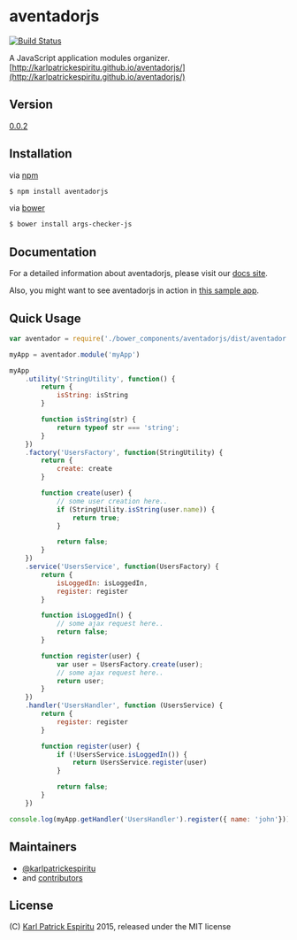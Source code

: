 # aventadorjs

[![Build Status](https://travis-ci.org/karlpatrickespiritu/aventadorjs.svg?branch=master)](https://travis-ci.org/karlpatrickespiritu/aventadorjs)

A JavaScript application modules organizer. [http://karlpatrickespiritu.github.io/aventadorjs/](http://karlpatrickespiritu.github.io/aventadorjs/)

Version
--------
[0.0.2](https://github.com/karlpatrickespiritu/aventadorjs/releases)

Installation
--------
via [npm](https://www.npmjs.com/)
```sh
$ npm install aventadorjs
```

via [bower](bower.io)
```sh
$ bower install args-checker-js
```

Documentation
--------

For a detailed information about aventadorjs, please visit our [docs site](http://karlpatrickespiritu.github.io/aventadorjs/).

Also, you might want to see aventadorjs in action in [this sample app](http://karlpatrickespiritu.github.io/aventadorjs/sample-app/).

Quick Usage
--------

```JavaScript
var aventador = require('./bower_components/aventadorjs/dist/aventador.js');

myApp = aventador.module('myApp')

myApp
    .utility('StringUtility', function() {
        return {
            isString: isString
        }

        function isString(str) {
            return typeof str === 'string';
        }
    })
    .factory('UsersFactory', function(StringUtility) {
        return {
            create: create
        }

        function create(user) {
            // some user creation here..
            if (StringUtility.isString(user.name)) {
                return true;
            }

            return false;
        }
    })
    .service('UsersService', function(UsersFactory) {
        return {
            isLoggedIn: isLoggedIn,
            register: register
        }

        function isLoggedIn() {
            // some ajax request here..
            return false;
        }

        function register(user) {
            var user = UsersFactory.create(user);
            // some ajax request here..
            return user;
        }
    })
    .handler('UsersHandler', function (UsersService) {
        return {
            register: register
        }

        function register(user) {
            if (!UsersService.isLoggedIn()) {
                return UsersService.register(user)
            }

            return false;
        }
    })

console.log(myApp.getHandler('UsersHandler').register({ name: 'john'}));
```

Maintainers
--------
 - [@karlpatrickespiritu](https://github.com/karlpatrickespiritu)
 - and [contributors](https://github.com/karlpatrickespiritu/aventadorjs/graphs/contributors)
 
License
--------
(C) [Karl Patrick Espiritu](https://github.com/karlpatrickespiritu/) 2015, released under the MIT license
